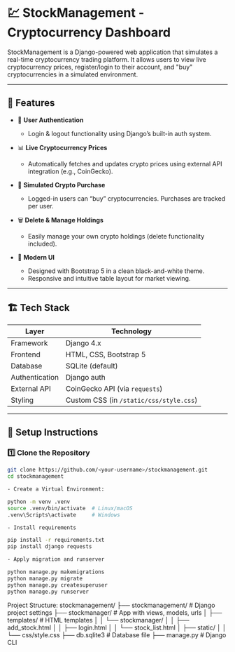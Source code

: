 # 💹 StockManagement - Cryptocurrency Dashboard

StockManagement is a Django-powered web application that simulates a real-time cryptocurrency trading platform. It allows users to view live cryptocurrency prices, register/login to their account, and "buy" cryptocurrencies in a simulated environment.

---

## 📌 Features

- 🔐 **User Authentication**
  - Login & logout functionality using Django’s built-in auth system.

- 📊 **Live Cryptocurrency Prices**
  - Automatically fetches and updates crypto prices using external API integration (e.g., CoinGecko).

- 🛒 **Simulated Crypto Purchase**
  - Logged-in users can “buy” cryptocurrencies. Purchases are tracked per user.

- 🗑️ **Delete & Manage Holdings**
  - Easily manage your own crypto holdings (delete functionality included).

- 🎨 **Modern UI**
  - Designed with Bootstrap 5 in a clean black-and-white theme.
  - Responsive and intuitive table layout for market viewing.

---

## 🏗️ Tech Stack

| Layer         | Technology              |
|--------------|--------------------------|
| Framework     | Django 4.x               |
| Frontend      | HTML, CSS, Bootstrap 5   |
| Database      | SQLite (default)         |
| Authentication| Django auth              |
| External API  | CoinGecko API (via `requests`) |
| Styling       | Custom CSS (in `/static/css/style.css`) |

---

## 🔧 Setup Instructions

### 1️⃣ Clone the Repository

```bash
git clone https://github.com/<your-username>/stockmanagement.git
cd stockmanagement

- Create a Virtual Environment:

python -m venv .venv
source .venv/bin/activate  # Linux/macOS
.venv\Scripts\activate     # Windows

- Install requirements

pip install -r requirements.txt
pip install django requests

- Apply migration and runserver

python manage.py makemigrations
python manage.py migrate
python manage.py createsuperuser
python manage.py runserver

```

Project Structure:
stockmanagement/
├── stockmanagement/        # Django project settings
├── stockmanager/           # App with views, models, urls
│   ├── templates/          # HTML templates
│   │   └── stockmanager/
│   │       ├── add_stock.html
│   │       ├── login.html
│   │       └── stock_list.html
│   ├── static/
│   │   └── css/style.css
├── db.sqlite3              # Database file
├── manage.py               # Django CLI
